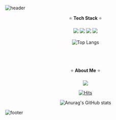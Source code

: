 ![header](https://capsule-render.vercel.app/api?section=header&type=waving&color=gradient&customColorList=0,1,2,3,4,6,7,8,10,12,14,19,20,24,26,27,28,30&height=250&text=devyumi&fontSize=40&fontAlign=85&animation=twinkling)

<div align="center">

⭐ **Tech Stack** ⭐ <br><br>
<img src="https://img.shields.io/badge/Java-007396?style=circle&logo=Java&logoColor=white"/>
<img src="https://img.shields.io/badge/Spring Boot-6DB33F?style=circle&logo=Spring Boot&logoColor=white"/>
<img src="https://img.shields.io/badge/Spring Security-6DB33F?style=circle&logo=Spring Security&logoColor=white"/>
<img src="https://img.shields.io/badge/MySQL-4479A1?style=circle&logo=MySQL&logoColor=white"/><br><br>
![Top Langs](https://github-readme-stats.vercel.app/api/top-langs/?username=devyumi&layout=compact&title_color=1270B2&border_radius=15) <br>

#

<br>

⭐ **About Me** ⭐ <br><br>
<a href="https://velog.io/@devyumi/posts">
  <img src="https://img.shields.io/badge/Tech Blog-20C997?style=circle&logo=Velog&logoColor=white"/>
</a>

[![Hits](https://hits.seeyoufarm.com/api/count/incr/badge.svg?url=https%3A%2F%2Fgithub.com%2Fdevyumi&count_bg=%231270B2&title_bg=%23000000&icon=trustpilot.svg&icon_color=%23FFF500&title=devyumi&edge_flat=false)](https://hits.seeyoufarm.com) <br>

![Anurag's GitHub stats](https://github-readme-stats.vercel.app/api?username=devyumi&show=reviews,prs_merged,prs_merged_percentage&hide=prs,issues,contribs&show_icons=true&rank_icon=github&icon_color=1270B2&title_color=1270B2&text_color=000000&custom_title=devyumi's%20GitHub%20Stats&border_radius=15&ring_color=1270B2)

</div>

![footer](https://capsule-render.vercel.app/api?section=footer&type=waving&color=gradient&customColorList=0,1,2,3,4,6,7,8,10,12,14,19,20,24,26,27,28,30&height=200&fontSize=40)
